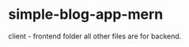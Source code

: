 # simple-blog-app-mern

client - frontend folder
all other files are for backend.

<!-- 
- login sign up page with simple auth
- mongodDB databse 
- express API [HTTP req and res]
- apex chart
- routing

- 404 error routing
- context api



-->